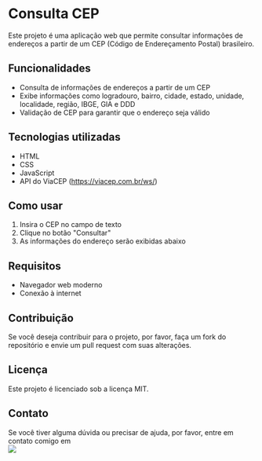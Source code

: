 # Consulta CEP

Este projeto é uma aplicação web que permite consultar informações de endereços a partir de um CEP (Código de Endereçamento Postal) brasileiro.

## Funcionalidades

* Consulta de informações de endereços a partir de um CEP
* Exibe informações como logradouro, bairro, cidade, estado, unidade, localidade, região, IBGE, GIA e DDD
* Validação de CEP para garantir que o endereço seja válido

## Tecnologias utilizadas

* HTML
* CSS
* JavaScript
* API do ViaCEP (https://viacep.com.br/ws/)

## Como usar

1. Insira o CEP no campo de texto
2. Clique no botão "Consultar"
3. As informações do endereço serão exibidas abaixo

## Requisitos

* Navegador web moderno
* Conexão à internet

## Contribuição

Se você deseja contribuir para o projeto, por favor, faça um fork do repositório e envie um pull request com suas alterações.

## Licença

Este projeto é licenciado sob a licença MIT.

## Contato

Se você tiver alguma dúvida ou precisar de ajuda, por favor, entre em contato comigo em  
 <a href="https://www.linkedin.com/in/jo%C3%A3o-pedro-silva-antunes/" target="_blank">
    <img src="https://img.shields.io/badge/-LinkedIn-%230077B5?style=for-the-badge&logo=linkedin&logoColor=white"/>
  </a>
